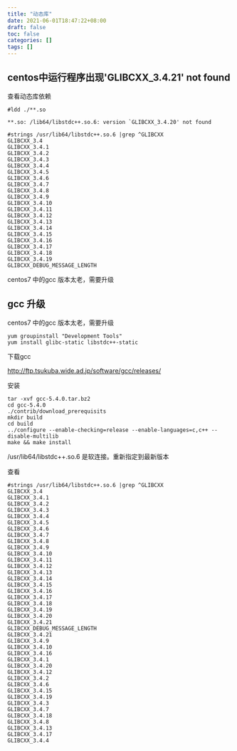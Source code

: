 ```yaml
---
title: "动态库"
date: 2021-06-01T18:47:22+08:00
draft: false
toc: false
categories: []
tags: []
---
```


## centos中运行程序出现'GLIBCXX_3.4.21' not found

查看动态库依赖
```
#ldd ./**.so

**.so: /lib64/libstdc++.so.6: version `GLIBCXX_3.4.20' not found
```
```
#strings /usr/lib64/libstdc++.so.6 |grep ^GLIBCXX
GLIBCXX_3.4
GLIBCXX_3.4.1
GLIBCXX_3.4.2
GLIBCXX_3.4.3
GLIBCXX_3.4.4
GLIBCXX_3.4.5
GLIBCXX_3.4.6
GLIBCXX_3.4.7
GLIBCXX_3.4.8
GLIBCXX_3.4.9
GLIBCXX_3.4.10
GLIBCXX_3.4.11
GLIBCXX_3.4.12
GLIBCXX_3.4.13
GLIBCXX_3.4.14
GLIBCXX_3.4.15
GLIBCXX_3.4.16
GLIBCXX_3.4.17
GLIBCXX_3.4.18
GLIBCXX_3.4.19
GLIBCXX_DEBUG_MESSAGE_LENGTH
```

centos7 中的gcc 版本太老，需要升级


## gcc 升级
centos7 中的gcc 版本太老，需要升级

```
yum groupinstall "Development Tools"
yum install glibc-static libstdc++-static
```

下载gcc

http://ftp.tsukuba.wide.ad.jp/software/gcc/releases/

安装
```
tar -xvf gcc-5.4.0.tar.bz2
cd gcc-5.4.0
./contrib/download_prerequisits
mkdir build
cd build
../configure --enable-checking=release --enable-languages=c,c++ --disable-multilib
make && make install
```

/usr/lib64/libstdc++.so.6 是软连接。重新指定到最新版本

查看
```
#strings /usr/lib64/libstdc++.so.6 |grep ^GLIBCXX
GLIBCXX_3.4
GLIBCXX_3.4.1
GLIBCXX_3.4.2
GLIBCXX_3.4.3
GLIBCXX_3.4.4
GLIBCXX_3.4.5
GLIBCXX_3.4.6
GLIBCXX_3.4.7
GLIBCXX_3.4.8
GLIBCXX_3.4.9
GLIBCXX_3.4.10
GLIBCXX_3.4.11
GLIBCXX_3.4.12
GLIBCXX_3.4.13
GLIBCXX_3.4.14
GLIBCXX_3.4.15
GLIBCXX_3.4.16
GLIBCXX_3.4.17
GLIBCXX_3.4.18
GLIBCXX_3.4.19
GLIBCXX_3.4.20
GLIBCXX_3.4.21
GLIBCXX_DEBUG_MESSAGE_LENGTH
GLIBCXX_3.4.21
GLIBCXX_3.4.9
GLIBCXX_3.4.10
GLIBCXX_3.4.16
GLIBCXX_3.4.1
GLIBCXX_3.4.20
GLIBCXX_3.4.12
GLIBCXX_3.4.2
GLIBCXX_3.4.6
GLIBCXX_3.4.15
GLIBCXX_3.4.19
GLIBCXX_3.4.3
GLIBCXX_3.4.7
GLIBCXX_3.4.18
GLIBCXX_3.4.8
GLIBCXX_3.4.13
GLIBCXX_3.4.17
GLIBCXX_3.4.4
```
